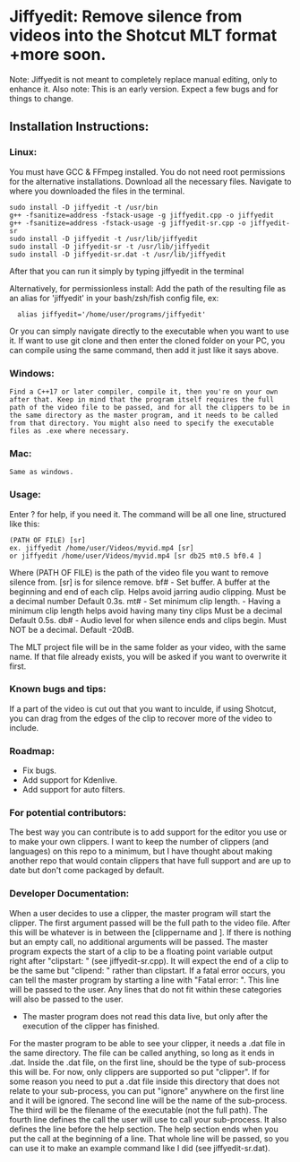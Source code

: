 # Jiffyedit: Remove silence from videos into the Shotcut MLT format +more soon.

Note: Jiffyedit is not meant to completely replace manual editing, only to enhance it.
Also note: This is an early version. Expect a few bugs and for things to change.

## Installation Instructions:

###  Linux:
  
  You must have GCC & FFmpeg installed.
  You do not need root permissions for the alternative installations.
  Download all the necessary files.
  Navigate to where you downloaded the files in the terminal.
  
    sudo install -D jiffyedit -t /usr/bin
    g++ -fsanitize=address -fstack-usage -g jiffyedit.cpp -o jiffyedit
    g++ -fsanitize=address -fstack-usage -g jiffyedit-sr.cpp -o jiffyedit-sr
    sudo install -D jiffyedit -t /usr/lib/jiffyedit
    sudo install -D jiffyedit-sr -t /usr/lib/jiffyedit
    sudo install -D jiffyedit-sr.dat -t /usr/lib/jiffyedit
      
  After that you can run it simply by typing jiffyedit in the terminal
    
  Alternatively, for permissionless install:
    Add the path of the resulting file as an alias for 'jiffyedit' in your bash/zsh/fish config file, ex:
    
      alias jiffyedit='/home/user/programs/jiffyedit'
            
Or you can simply navigate directly to the executable when you want to use it.
If want to use git clone and then enter the cloned folder on your PC, you can compile using the same command, then add it just like it says above.
  
###  Windows:
  
    Find a C++17 or later compiler, compile it, then you're on your own after that. Keep in mind that the program itself requires the full path of the video file to be passed, and for all the clippers to be in the same directory as the master program, and it needs to be called from that directory. You might also need to specify the executable files as .exe where necessary.
    
###  Mac:
  
    Same as windows.
    

### Usage:

  Enter ? for help, if you need it.
  The command will be all one line, structured like this:
  
    (PATH OF FILE) [sr]
    ex. jiffyedit /home/user/Videos/myvid.mp4 [sr]
    or jiffyedit /home/user/Videos/myvid.mp4 [sr db25 mt0.5 bf0.4 ]
   
  Where (PATH OF FILE) is the path of the video file you want to remove silence from.
  [sr] is for silence remove.
  bf# - Set buffer. A buffer at the beginning and end of each clip. Helps avoid jarring audio clipping. Must be a decimal number Default 0.3s.
  mt# - Set minimum clip length. - Having a minimum clip length helps avoid having many tiny clips Must be a decimal Default 0.5s.
  db# - Audio level for when silence ends and clips begin. Must NOT be a decimal. Default -20dB.
  
  The MLT project file will be in the same folder as your video, with the same name. If that file already exists, you will be asked if you want to overwrite it first.
  

### Known bugs and tips:

  If a part of the video is cut out that you want to inculde, if using Shotcut, you can drag from the edges of the clip to recover more of the video to include.
  
### Roadmap:
 - Fix bugs.
 - Add support for Kdenlive.
 - Add support for auto filters.

### For potential contributors:

  The best way you can contribute is to add support for the editor you use or to make your own clippers. I want to keep the number of clippers (and languages) on this repo to a minimum, but I have thought about making another repo that would contain clippers that have full support and are up to date but don't come packaged by default.
 
### Developer Documentation:
  When a user decides to use a clipper, the master program will start the clipper. The first argument passed will be the full path to the video file. After this will be whatever is in between the [clippername and ]. If there is nothing but an empty call, no additional arguments will be passed.
  The master program expects the start of a clip to be a floating point variable output right after "clipstart: " (see jiffyedit-sr.cpp). It will expect the end of a clip to be the same but "clipend: " rather than clipstart.
  If a fatal error occurs, you can tell the master program by starting a line with "Fatal error: ". This line will be passed to the user.
  Any lines that do not fit within these categories will also be passed to the user.
  * The master program does not read this data live, but only after the execution of the clipper has finished.
  
  For the master program to be able to see your clipper, it needs a .dat file in the same directory. The file can be called anything, so long as it ends in .dat. Inside the .dat file, on the first line, should be the type of sub-process this will be. For now, only clippers are supported so put "clipper". If for some reason you need to put a .dat file inside this directory that does not relate to your sub-process, you can put "ignore" anywhere on the first line and it will be ignored. The second line will be the name of the sub-process. The third will be the filename of the executable (not the full path). The fourth line defines the call the user will use to call your sub-process. It also defines the line before the help section. The help section ends when you put the call at the beginning of a line. That whole line will be passed, so you can use it to make an example command like I did (see jiffyedit-sr.dat).

